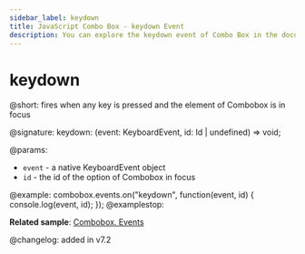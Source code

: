 ```yaml
---
sidebar_label: keydown 
title: JavaScript Combo Box - keydown Event
description: You can explore the keydown event of Combo Box in the documentation of the DHTMLX JavaScript UI library. Browse developer guides and API reference, try out code examples and live demos, and download a free 30-day evaluation version of DHTMLX Suite.
---
```


# keydown

@short: fires when any key is pressed and the element of Combobox is in focus

@signature: keydown: (event: KeyboardEvent, id: Id | undefined) => void;

@params:
- `event` - a native KeyboardEvent object
- `id` - the id of the option of Combobox in focus

@example:
combobox.events.on("keydown", function(event, id) {
    console.log(event, id);
});
@examplestop:

**Related sample**: [Combobox. Events](https://snippet.dhtmlx.com/n70eqx5l)

@changelog: added in v7.2
